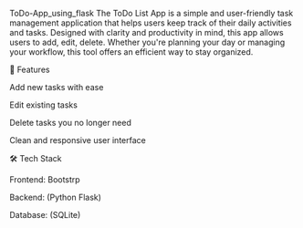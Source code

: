 ToDo-App_using_flask
The ToDo List App is a simple and user-friendly task management application that helps users keep track of their daily activities and tasks. Designed with clarity and productivity in mind, this app allows users to add, edit, delete. Whether you're planning your day or managing your workflow, this tool offers an efficient way to stay organized.

🔧 Features

Add new tasks with ease

Edit existing tasks

Delete tasks you no longer need

Clean and responsive user interface

🛠️ Tech Stack

Frontend: Bootstrp

Backend: (Python Flask)

Database: (SQLite)
